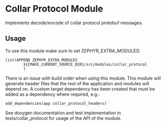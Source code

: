 # Collar Protocol Module

Implements decode/encode of collar protocol protobuf messages. 

## Usage

To use this module make sure to set ZEPHYR_EXTRA_MODULES:
```
list(APPEND ZEPHYR_EXTRA_MODULES
        ${CMAKE_CURRENT_SOURCE_DIR}/src/modules/collar_protocol
        )
```

There is an issue with build order when using this module. This module will generate header files that the rest of the application and modules will depend on. A custom target dependency has been created that must be added as a dependency where required, e.g.:
```
add_dependencies(app collar_protocol_headers)
```

See doxygen documentation and test implementation in tests/collar_protocol for usage of the API of the module. 